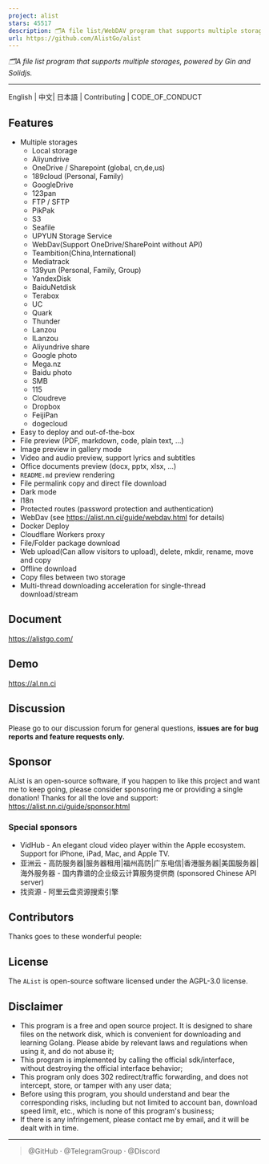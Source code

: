 ```yaml
---
project: alist
stars: 45517
description: 🗂️A file list/WebDAV program that supports multiple storages, powered by Gin and Solidjs. / 一个支持多存储的文件列表/WebDAV程序，使用 Gin 和 Solidjs。
url: https://github.com/AlistGo/alist
---
```


_🗂️A file list program that supports multiple storages, powered by Gin and Solidjs._

* * *

English | 中文| 日本語 | Contributing | CODE\_OF\_CONDUCT

Features
--------

-   Multiple storages
    -   Local storage
    -   Aliyundrive
    -   OneDrive / Sharepoint (global, cn,de,us)
    -   189cloud (Personal, Family)
    -   GoogleDrive
    -   123pan
    -   FTP / SFTP
    -   PikPak
    -   S3
    -   Seafile
    -   UPYUN Storage Service
    -   WebDav(Support OneDrive/SharePoint without API)
    -   Teambition(China,International)
    -   Mediatrack
    -   139yun (Personal, Family, Group)
    -   YandexDisk
    -   BaiduNetdisk
    -   Terabox
    -   UC
    -   Quark
    -   Thunder
    -   Lanzou
    -   ILanzou
    -   Aliyundrive share
    -   Google photo
    -   Mega.nz
    -   Baidu photo
    -   SMB
    -   115
    -   Cloudreve
    -   Dropbox
    -   FeijiPan
    -   dogecloud
-   Easy to deploy and out-of-the-box
-   File preview (PDF, markdown, code, plain text, ...)
-   Image preview in gallery mode
-   Video and audio preview, support lyrics and subtitles
-   Office documents preview (docx, pptx, xlsx, ...)
-   `README.md` preview rendering
-   File permalink copy and direct file download
-   Dark mode
-   I18n
-   Protected routes (password protection and authentication)
-   WebDav (see https://alist.nn.ci/guide/webdav.html for details)
-   Docker Deploy
-   Cloudflare Workers proxy
-   File/Folder package download
-   Web upload(Can allow visitors to upload), delete, mkdir, rename, move and copy
-   Offline download
-   Copy files between two storage
-   Multi-thread downloading acceleration for single-thread download/stream

Document
--------

https://alistgo.com/

Demo
----

https://al.nn.ci

Discussion
----------

Please go to our discussion forum for general questions, **issues are for bug reports and feature requests only.**

Sponsor
-------

AList is an open-source software, if you happen to like this project and want me to keep going, please consider sponsoring me or providing a single donation! Thanks for all the love and support: https://alist.nn.ci/guide/sponsor.html

### Special sponsors

-   VidHub - An elegant cloud video player within the Apple ecosystem. Support for iPhone, iPad, Mac, and Apple TV.
-   亚洲云 - 高防服务器|服务器租用|福州高防|广东电信|香港服务器|美国服务器|海外服务器 - 国内靠谱的企业级云计算服务提供商 (sponsored Chinese API server)
-   找资源 - 阿里云盘资源搜索引擎

Contributors
------------

Thanks goes to these wonderful people:

License
-------

The `AList` is open-source software licensed under the AGPL-3.0 license.

Disclaimer
----------

-   This program is a free and open source project. It is designed to share files on the network disk, which is convenient for downloading and learning Golang. Please abide by relevant laws and regulations when using it, and do not abuse it;
-   This program is implemented by calling the official sdk/interface, without destroying the official interface behavior;
-   This program only does 302 redirect/traffic forwarding, and does not intercept, store, or tamper with any user data;
-   Before using this program, you should understand and bear the corresponding risks, including but not limited to account ban, download speed limit, etc., which is none of this program's business;
-   If there is any infringement, please contact me by email, and it will be dealt with in time.

* * *

> @GitHub · @TelegramGroup · @Discord
